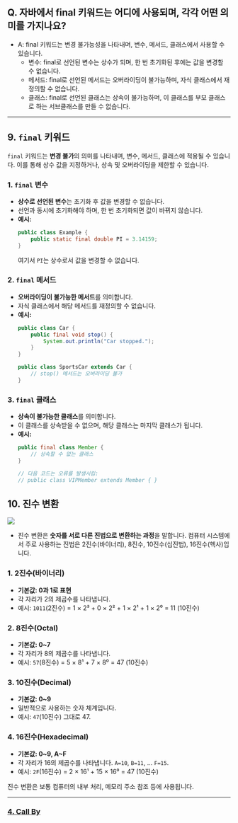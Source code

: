 ## Q. 자바에서 final 키워드는 어디에 사용되며, 각각 어떤 의미를 가지나요?
* A: final 키워드는 변경 불가능성을 나타내며, 변수, 메서드, 클래스에서 사용할 수 있습니다.
    * 변수: final로 선언된 변수는 상수가 되며, 한 번 초기화된 후에는 값을 변경할 수 없습니다.
    * 메서드: final로 선언된 메서드는 오버라이딩이 불가능하며, 자식 클래스에서 재정의할 수 없습니다.
    * 클래스: final로 선언된 클래스는 상속이 불가능하며, 이 클래스를 부모 클래스로 하는 서브클래스를 만들 수 없습니다.

---

## 9. `final` 키워드

`final` 키워드는 **변경 불가**의 의미를 나타내며, 변수, 메서드, 클래스에 적용될 수 있습니다. 이를 통해 상수 값을 지정하거나, 상속 및 오버라이딩을 제한할 수 있습니다.

### 1. `final` 변수
- **상수로 선언된 변수**는 초기화 후 값을 변경할 수 없습니다.
- 선언과 동시에 초기화해야 하며, 한 번 초기화되면 값이 바뀌지 않습니다.
- **예시:**
  ```java
  public class Example {
      public static final double PI = 3.14159;
  }
  ```
  여기서 `PI`는 상수로서 값을 변경할 수 없습니다.

### 2. `final` 메서드
- **오버라이딩이 불가능한 메서드**를 의미합니다.
- 자식 클래스에서 해당 메서드를 재정의할 수 없습니다.
- **예시:**
  ```java
  public class Car {
      public final void stop() {
          System.out.println("Car stopped.");
      }
  }
  
  public class SportsCar extends Car {
      // stop() 메서드는 오버라이딩 불가
  }
  ```

### 3. `final` 클래스
- **상속이 불가능한 클래스**를 의미합니다.
- 이 클래스를 상속받을 수 없으며, 해당 클래스는 마지막 클래스가 됩니다.
- **예시:**
  ```java
  public final class Member {
      // 상속할 수 없는 클래스
  }
  
  // 다음 코드는 오류를 발생시킴:
  // public class VIPMember extends Member { }
  ```

## 10. 진수 변환
![](https://i.ibb.co/Y2XvctX/img.png)
- 진수 변환은 **숫자를 서로 다른 진법으로 변환하는 과정**을 말합니다. 컴퓨터 시스템에서 주로 사용하는 진법은 2진수(바이너리), 8진수, 10진수(십진법), 16진수(헥사)입니다.

### 1. **2진수(바이너리)**
- **기본값: 0과 1로 표현**
- 각 자리가 2의 제곱수를 나타냅니다.
- 예시: `1011`(2진수) = 1 × 2³ + 0 × 2² + 1 × 2¹ + 1 × 2⁰ = 11 (10진수)

### 2. **8진수(Octal)**
- **기본값: 0~7**
- 각 자리가 8의 제곱수를 나타냅니다.
- 예시: `57`(8진수) = 5 × 8¹ + 7 × 8⁰ = 47 (10진수)

### 3. **10진수(Decimal)**
- **기본값: 0~9**
- 일반적으로 사용하는 숫자 체계입니다.
- 예시: `47`(10진수) 그대로 47.

### 4. **16진수(Hexadecimal)**
- **기본값: 0~9, A~F**
- 각 자리가 16의 제곱수를 나타냅니다. `A=10`, `B=11`, ... `F=15`.
- 예시: `2F`(16진수) = 2 × 16¹ + 15 × 16⁰ = 47 (10진수)

진수 변환은 보통 컴퓨터의 내부 처리, 메모리 주소 참조 등에 사용됩니다.

---

### [4. Call By](./4.%20Call%20By.md)